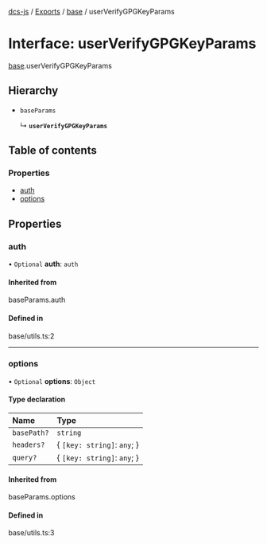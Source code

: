 [dcs-js](../README.md) / [Exports](../modules.md) / [base](../modules/base.md) / userVerifyGPGKeyParams

# Interface: userVerifyGPGKeyParams

[base](../modules/base.md).userVerifyGPGKeyParams

## Hierarchy

- `baseParams`

  ↳ **`userVerifyGPGKeyParams`**

## Table of contents

### Properties

- [auth](base.userVerifyGPGKeyParams.md#auth)
- [options](base.userVerifyGPGKeyParams.md#options)

## Properties

### <a id="auth" name="auth"></a> auth

• `Optional` **auth**: `auth`

#### Inherited from

baseParams.auth

#### Defined in

base/utils.ts:2

___

### <a id="options" name="options"></a> options

• `Optional` **options**: `Object`

#### Type declaration

| Name | Type |
| :------ | :------ |
| `basePath?` | `string` |
| `headers?` | { `[key: string]`: `any`;  } |
| `query?` | { `[key: string]`: `any`;  } |

#### Inherited from

baseParams.options

#### Defined in

base/utils.ts:3
